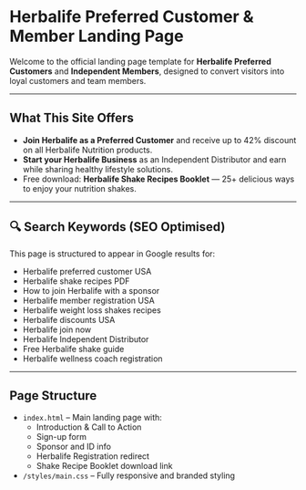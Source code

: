 # Herbalife Preferred Customer & Member Landing Page

Welcome to the official landing page template for **Herbalife Preferred Customers** and **Independent Members**, designed to convert visitors into loyal customers and team members.

---

## What This Site Offers

- **Join Herbalife as a Preferred Customer** and receive up to 42% discount on all Herbalife Nutrition products.
- **Start your Herbalife Business** as an Independent Distributor and earn while sharing healthy lifestyle solutions.
- Free download: **Herbalife Shake Recipes Booklet** — 25+ delicious ways to enjoy your nutrition shakes.

---

## 🔍 Search Keywords (SEO Optimised)

This page is structured to appear in Google results for:

- Herbalife preferred customer USA
- Herbalife shake recipes PDF
- How to join Herbalife with a sponsor
- Herbalife member registration USA
- Herbalife weight loss shakes recipes
- Herbalife discounts USA
- Herbalife join now
- Herbalife Independent Distributor
- Free Herbalife shake guide
- Herbalife wellness coach registration

---

## Page Structure

- `index.html` – Main landing page with:
  - Introduction & Call to Action
  - Sign-up form
  - Sponsor and ID info
  - Herbalife Registration redirect
  - Shake Recipe Booklet download link
- `/styles/main.css` – Fully responsive and branded styling
